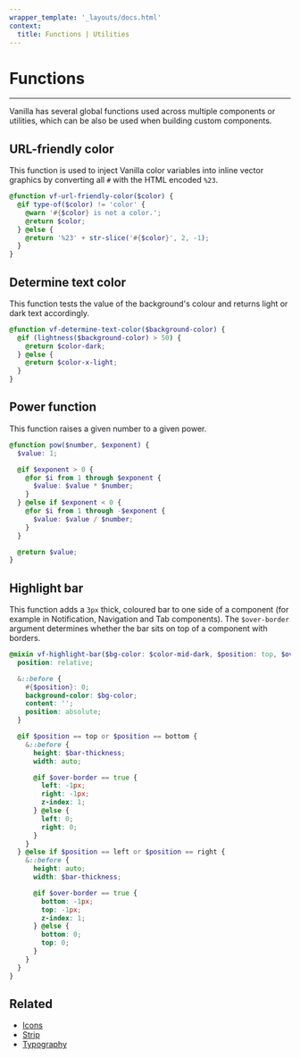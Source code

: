 ```yaml
---
wrapper_template: '_layouts/docs.html'
context:
  title: Functions | Utilities
---
```


# Functions

<hr>

Vanilla has several global functions used across multiple components or utilities, which can be also be used when building custom components.

## URL-friendly color

This function is used to inject Vanilla color variables into inline vector graphics by converting all `#` with the HTML encoded `%23`.

```scss
@function vf-url-friendly-color($color) {
  @if type-of($color) != 'color' {
    @warn '#{$color} is not a color.';
    @return $color;
  } @else {
    @return '%23' + str-slice('#{$color}', 2, -1);
  }
}
```

## Determine text color

This function tests the value of the background's colour and returns light or dark text accordingly.

```scss
@function vf-determine-text-color($background-color) {
  @if (lightness($background-color) > 50) {
    @return $color-dark;
  } @else {
    @return $color-x-light;
  }
}
```

## Power function

This function raises a given number to a given power.

```scss
@function pow($number, $exponent) {
  $value: 1;

  @if $exponent > 0 {
    @for $i from 1 through $exponent {
      $value: $value * $number;
    }
  } @else if $exponent < 0 {
    @for $i from 1 through -$exponent {
      $value: $value / $number;
    }
  }

  @return $value;
}
```

## Highlight bar

This function adds a `3px` thick, coloured bar to one side of a component (for example in Notification, Navigation and Tab components). The `$over-border` argument determines whether the bar sits on top of a component with borders.

```scss
@mixin vf-highlight-bar($bg-color: $color-mid-dark, $position: top, $over-border: false) {
  position: relative;

  &::before {
    #{$position}: 0;
    background-color: $bg-color;
    content: '';
    position: absolute;
  }

  @if $position == top or $position == bottom {
    &::before {
      height: $bar-thickness;
      width: auto;

      @if $over-border == true {
        left: -1px;
        right: -1px;
        z-index: 1;
      } @else {
        left: 0;
        right: 0;
      }
    }
  } @else if $position == left or $position == right {
    &::before {
      height: auto;
      width: $bar-thickness;

      @if $over-border == true {
        bottom: -1px;
        top: -1px;
        z-index: 1;
      } @else {
        bottom: 0;
        top: 0;
      }
    }
  }
}
```

## Related

- [Icons](/docs/patterns/icons)
- [Strip](/docs/patterns/strip)
- [Typography](/docs/base/typography)
